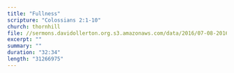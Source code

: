 ```yaml
---
title: "Fullness"
scripture: "Colossians 2:1-10"
church: thornhill
file: //sermons.davidollerton.org.s3.amazonaws.com/data/2016/07-08-2016.mp3
excerpt: ""
summary: ""
duration: "32:34"
length: "31266975"
---
```

